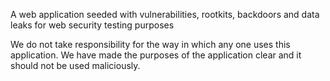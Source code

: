 A web application seeded with vulnerabilities, rootkits, backdoors and data leaks for web security testing purposes


We do not take responsibility for the way in which any one uses this application. We have made the purposes of the application clear and it should not be used maliciously.
